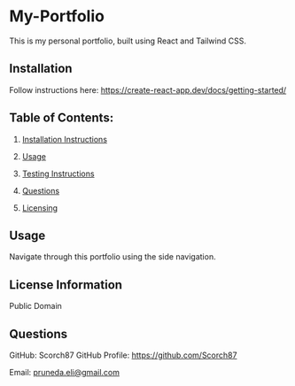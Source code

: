 # My-Portfolio
This is my personal portfolio, built using React and Tailwind CSS.

<a name="installation"></a>
        
## Installation
Follow instructions here: https://create-react-app.dev/docs/getting-started/
## Table of Contents:
1. [Installation Instructions](#installation)
        
2. [Usage](#usage)
3. [Testing Instructions](#testing)
        
4. [Questions](#questions)
5. [Licensing](#license)

<a name="usage"></a>
        
## Usage
Navigate through this portfolio using the side navigation.
<a name="license"></a>
        
## License Information
Public Domain

<a name="questions"></a>
        
## Questions
GitHub: Scorch87
GitHub Profile: https://github.com/Scorch87
        
Email: pruneda.eli@gmail.com
